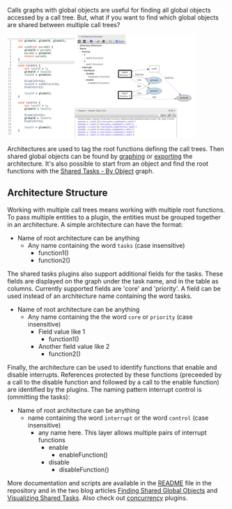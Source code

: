 Calls graphs with global objects are useful for finding all global objects accessed by a call tree. But, what if you want to find which global objects are shared between multiple call trees?

![image](shared_tasks.png)

Architectures are used to tag the root functions definng the call trees. Then shared global objects can be found by [graphing](und://plugin/graph/Shared%20Tasks-By%20Function) or [exporting](und://plugin/ireport/Shared%20Tasks%20CSV) the architecture. It's also possible to start from an object and find the root functions with the [Shared Tasks - By Object](und://plugin/graph/Shared%20Tasks-By%20Object) graph.

## Architecture Structure

Working with multiple call trees means working with multiple root functions. To pass multiple entities to a plugin, the entities must be grouped together in an architecture. A simple architecture can have the format:

- Name of root architecture can be anything
  - Any name containing the word `tasks` (case insensitive)
    - function1()
    - function2()

The shared tasks plugins also support additional fields for the tasks. These fields are displayed on the graph under the task name, and in the table as columns. Currently supported fields are 'core' and 'priority'. A field can be used instead of an architecture name containing the word tasks.

- Name of root architecture can be anything
  - Any name containing the the word `core` or `priority` (case insensitive)
    - Field value like 1
      - function1()
    - Another field value like 2
      - function2()

Finally, the architecture can be used to identify functions that enable and disable interrupts. References protected by these functions (preceeded by a call to the disable function and followed by a call to the enable function) are identified by the plugins. The naming pattern interrupt control is (ommitting the tasks):

- Name of root architecture can be anything
  - name containing the word `interrupt` or the word `control` (case insensitive)
    - any name here. This layer allows multiple pairs of interrupt functions
      - enable
        - enableFunction()
      - disable
        - disableFunction()


More documentation and scripts are available in the [README](https://github.com/stinb/plugins/blob/main/Solutions/sharedTasks/README.md) file in the repository and in the two blog articles [Finding Shared Global Objects](https://blog.scitools.com/finding-shared-global-objects/) and [Visualizing Shared Tasks](https://blog.scitools.com/visualizing-shared-tasks/). Also check out [concurrency](und://plugins?filter=Tags%3A%22Concurrency%22) plugins.
